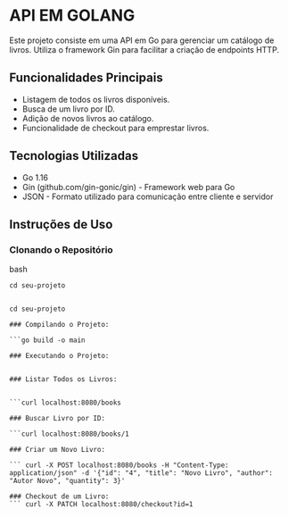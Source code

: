 # API EM GOLANG

Este projeto consiste em uma API em Go para gerenciar um catálogo de livros. Utiliza o framework Gin para facilitar a criação de endpoints HTTP.

## Funcionalidades Principais

- Listagem de todos os livros disponíveis.
- Busca de um livro por ID.
- Adição de novos livros ao catálogo.
- Funcionalidade de checkout para emprestar livros.

## Tecnologias Utilizadas

- Go 1.16
- Gin (github.com/gin-gonic/gin) - Framework web para Go
- JSON - Formato utilizado para comunicação entre cliente e servidor

## Instruções de Uso

### Clonando o Repositório

bash
```git clone https://github.com/thalisonsilva/Go-api.git
cd seu-projeto


cd seu-projeto

### Compilando o Projeto:

```go build -o main

### Executando o Projeto:
```
````./main

### Listar Todos os Livros:


```curl localhost:8080/books

### Buscar Livro por ID:

```curl localhost:8080/books/1

### Criar um Novo Livro:

``` curl -X POST localhost:8080/books -H "Content-Type: application/json" -d '{"id": "4", "title": "Novo Livro", "author": "Autor Novo", "quantity": 3}'

### Checkout de um Livro:
``` curl -X PATCH localhost:8080/checkout?id=1